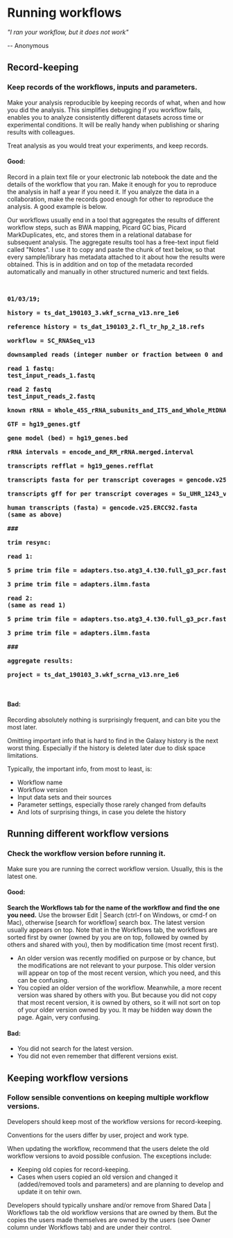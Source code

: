 # Running workflows

*"I ran your workflow, but it does not work"*

\-- Anonymous

## Record-keeping
### Keep records of the workflows, inputs and parameters.

Make your analysis reproducible by keeping records of what, when and how you did the analysis. This simplifies debugging if you workflow fails, enables you to analyze consistently different datasets across time or experimental conditions. It will be really handy when publishing or sharing results with colleagues.

Treat analysis as you would treat your experiments, and keep records.

#### Good:

Record in a plain text file or your electronic lab notebook the date and the details of the workflow that you ran. Make it enough for you to reproduce the analysis in half a year if you need it. If you analyze the data in a collaboration, make the records good enough for other to reproduce the analysis. A good example is below.

Our workflows usually end in a tool that aggregates the results of different workflow steps, such as BWA mapping, Picard GC bias, Picard MarkDuplicates, etc, and stores them in a relational database for subsequent analysis. The aggregate results tool has a free-text input field called "Notes". I use it to copy and paste the chunk of text below, so that every sample/library has metadata attached to it about how the results were obtained. This is in addition and on top of the metadata recorded automatically and manually in other structured numeric and text fields. 

<pre>
<b>

01/03/19;

history = ts_dat_190103_3.wkf_scrna_v13.nre_1e6

reference history = ts_dat_190103_2.fl_tr_hp_2_18.refs

workflow = SC_RNASeq_v13

downsampled reads (integer number or fraction between 0 and 1) = 1e6

read 1 fastq:
test_input_reads_1.fastq

read 2 fastq
test_input_reads_2.fastq

known rRNA = Whole_45S_rRNA_subunits_and_ITS_and_Whole_MtDNA.fasta

GTF = hg19_genes.gtf

gene model (bed) = hg19_genes.bed

rRNA intervals = encode_and_RM_rRNA.merged.interval

transcripts refflat = hg19_genes.refflat

transcripts fasta for per transcript coverages = gencode.v25.ERCC92.fasta

transcripts gff for per transcript coverages = Su_UHR_1243_v2.gff3

human transcripts (fasta) = gencode.v25.ERCC92.fasta
(same as above)

###

trim resync:

read 1:

5 prime trim file = adapters.tso.atg3_4.t30.full_g3_pcr.fasta

3 prime trim file = adapters.ilmn.fasta

read 2:
(same as read 1)

5 prime trim file = adapters.tso.atg3_4.t30.full_g3_pcr.fasta

3 prime trim file = adapters.ilmn.fasta

###

aggregate results:

project = ts_dat_190103_3.wkf_scrna_v13.nre_1e6

</b>
</pre>

#### Bad:

Recording absolutely nothing is surprisingly frequent, and can bite
you the most later.

Omitting important info that is hard to find in the Galaxy history is the next worst thing. Especially if the history is deleted later due to disk space limitations.

Typically, the important info, from most to least, is:

- Workflow name
- Workflow version
- Input data sets and their sources
- Parameter settings, especially those rarely changed from defaults
- And lots of surprising things, in case you delete the history

## Running different workflow versions
### Check the workflow version before running it.

Make sure you are running the correct workflow version. Usually, this is the latest one.

#### Good:

**Search the Workflows tab for the name of the workflow and find the one you need.** Use the browser Edit | Search (ctrl-f on Windows, or cmd-f on Mac), otherwise [search for workflow] search box. The latest version usually appears on top. Note that in the Workflows tab, the workflows are sorted first by owner (owned by you are on top, followed by owned by others and shared with you), then by modification time (most recent first).

- An older version was recently modified on purpose or by chance, but the modifications are not relevant to your purpose. This older version will appear on top of the most recent version, which you need, and this can be confusing.
- You copied an older version of the workflow. Meanwhile, a more recent version was shared by others with you. But because you did not copy that most recent version, it is owned by others, so it will not sort on top of your older version owned by you. It may be hidden way down the page. Again, very confusing.

#### Bad:

- You did not search for the latest version.
- You did not even remember that different versions exist.

## Keeping workflow versions
### Follow sensible conventions on keeping multiple workflow versions.

Developers should keep most of the workflow versions for record-keeping.

Conventions for the users differ by user, project and work type.

When updating the workflow, recommend that the users delete the old workflow versions to avoid possible confusion. The exceptions include:

- Keeping old copies for record-keeping.
- Cases when users copied an old version and changed it (added/removed tools and parameters) and are planning to develop and update it on tehir own.

Developers should typically unshare and/or remove from Shared Data | Workflows tab the old workflow versions that are owned by them. But the copies the users made themselves are owned by the users (see Owner column under Workflows tab) and are under their control.

